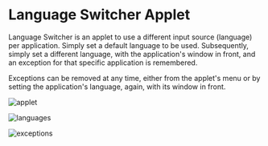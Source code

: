 # Language Switcher Applet

Language Switcher is an applet to use a different input source (language) per application. Simply set a default language to be used. Subsequently, simply set a different language, with the application's window in front, and an exception for that specific application is remembered.

Exceptions can be removed at any time, either from the applet's menu or by setting the application's language, again, with its window in front.


![applet](https://github.com/UbuntuBudgie/budgie-extras/blob/master/budgie-langswitcher/applet.png)

![languages](https://github.com/UbuntuBudgie/budgie-extras/blob/master/budgie-langswitcher/languages.png)

![exceptions](https://github.com/UbuntuBudgie/budgie-extras/blob/master/budgie-langswitcher/exceptions.png)


